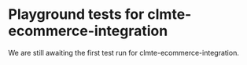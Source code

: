 # Playground tests for clmte-ecommerce-integration
We are still awaiting the first test run for clmte-ecommerce-integration.

